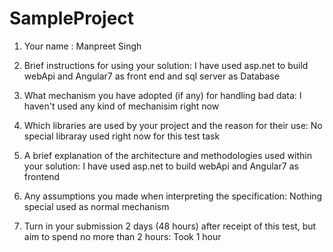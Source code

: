 # SampleProject

1. Your name : Manpreet Singh

2. Brief instructions for using your solution: I have used asp.net to build webApi and Angular7 as front end and sql server as Database

3. What mechanism you have adopted (if any) for handling bad data: I haven't used any kind of mechanisim right now

4. Which libraries are used by your project and the reason for their use: No special libraray used right now for this test task

5. A brief explanation of the architecture and methodologies used within your solution:  I have used asp.net to build webApi and Angular7 as frontend

6. Any assumptions you made when interpreting the specification: Nothing special used as normal mechanism

7. Turn in your submission 2 days (48 hours) after receipt of this test, but aim to spend no more than 2 hours:   Took 1 hour 
